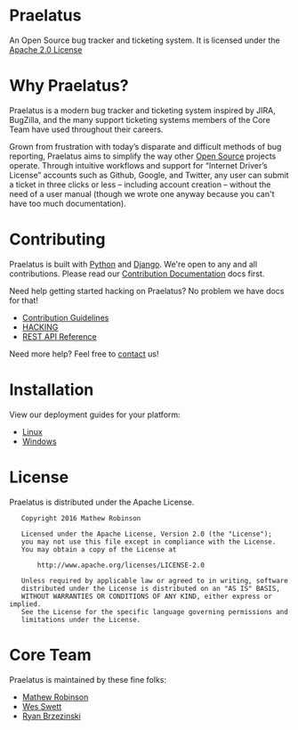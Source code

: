# Praelatus

An Open Source bug tracker and ticketing system. It is licensed under the
[Apache 2.0 License](https://github.com/chasinglogic/praelatus/blob/master/LICENSE)

# Why Praelatus?

Praelatus is a modern bug tracker and ticketing system inspired by JIRA,
BugZilla, and the many support ticketing systems members of the Core Team
have used throughout their careers.

Grown from frustration with today’s disparate and difficult methods of bug
reporting, Praelatus aims to simplify the way other
[Open Source](https://opensource.org/) projects operate. Through intuitive
workflows and support for “Internet Driver’s License” accounts such as Github,
Google, and Twitter, any user can submit a ticket in three clicks or less –
including account creation – without the need of a user manual (though we wrote
one anyway because you can't have too much documentation).

# Contributing

Praelatus is built with [Python](https://python.org) and
[Django](https://djangoproject.org). We're open to any and all contributions.
Please read our [Contribution Documentation](contributing/) docs first.

Need help getting started hacking on Praelatus? No problem we have docs for that!

- [Contribution Guidelines](contributing/)
- [HACKING](hacking/)
- [REST API Reference](api/)

Need more help? Feel free to [contact](#contact) us!

# Installation

View our deployment guides for your platform:
- [Linux](deployments/linux/)
- [Windows](deployments/windows/)

# License

Praelatus is distributed under the Apache License.

```
   Copyright 2016 Mathew Robinson

   Licensed under the Apache License, Version 2.0 (the "License");
   you may not use this file except in compliance with the License.
   You may obtain a copy of the License at

	   http://www.apache.org/licenses/LICENSE-2.0

   Unless required by applicable law or agreed to in writing, software
   distributed under the License is distributed on an "AS IS" BASIS,
   WITHOUT WARRANTIES OR CONDITIONS OF ANY KIND, either express or implied.
   See the License for the specific language governing permissions and
   limitations under the License.
```


# Core Team

Praelatus is maintained by these fine folks:

- [Mathew Robinson](https://github.com/chasinglogic)
- [Wes Swett](https://github.com/donotwesthisup)
- [Ryan Brzezinski](https://github.com/link867)
